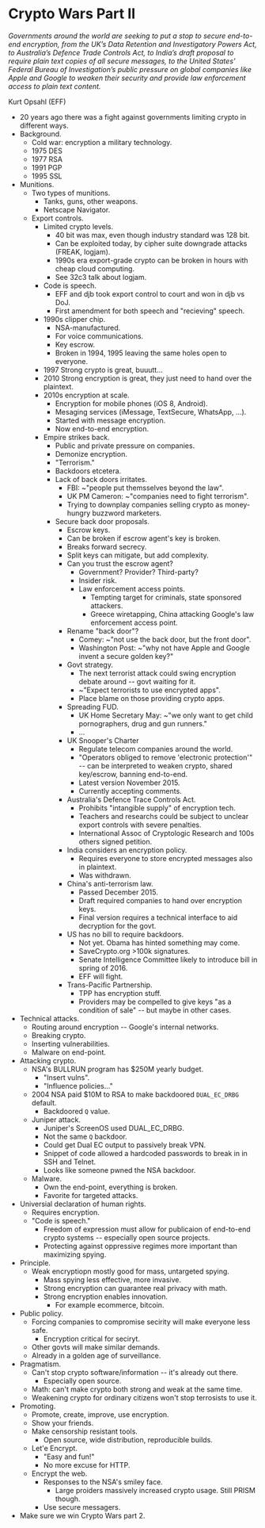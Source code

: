 # Crypto Wars Part II

*Governments around the world are seeking to put a stop to secure end-to-end encryption, from the UK’s Data Retention and Investigatory Powers Act, to Australia’s Defence Trade Controls Act, to India’s draft proposal to require plain text copies of all secure messages, to the United States’ Federal Bureau of Investigation’s public pressure on global companies like Apple and Google to weaken their security and provide law enforcement access to plain text content.*

Kurt Opsahl (EFF)

- 20 years ago there was a fight against governments limiting crypto in different ways.
- Background.
	- Cold war: encryption a military technology.
	- 1975 DES
	- 1977 RSA
	- 1991 PGP
	- 1995 SSL
- Munitions.
	- Two types of munitions.
		- Tanks, guns, other weapons.
		- Netscape Navigator.
	- Export controls.
		- Limited crypto levels.
			- 40 bit was max, even though industry standard was 128 bit.
			- Can be exploited today, by cipher suite downgrade attacks (FREAK, logjam).
			- 1990s era export-grade crypto can be broken in hours with cheap cloud computing.
			- See 32c3 talk about logjam.
		- Code is speech.
			- EFF and djb took export control to court and won in djb vs DoJ.
			- First amendment for both speech and "recieving" speech.
		- 1990s clipper chip.
			- NSA-manufactured.
			- For voice communications.
			- Key escrow.
			- Broken in 1994, 1995 leaving the same holes open to everyone.
		- 1997 Strong crypto is great, buuutt...
		- 2010 Strong encryption is great, they just need to hand over the plaintext.
		- 2010s encryption at scale.
			- Encryption for mobile phones (iOS 8, Android).
			- Mesaging services (iMessage, TextSecure, WhatsApp, ...).
			- Started with message encryption.
			- Now end-to-end encryption.
		- Empire strikes back.
			- Public and private pressure on companies.
			- Demonize encryption.
			- "Terrorism."
			- Backdoors etcetera.
			- Lack of back doors irritates.
				- FBI: ~"people put themsselves beyond the law".
				- UK PM Cameron: ~"companies need to fight terrorism".
				- Trying to downplay companies selling crypto as money-hungry buzzword marketers.
			- Secure back door proposals.
				- Escrow keys.
				- Can be broken if escrow agent's key is broken.
				- Breaks forward secrecy.
				- Split keys can mitigate, but add complexity.
				- Can you trust the escrow agent?
					- Government? Provider? Third-party?
					- Insider risk.
					- Law enforcement access points.
						- Tempting target for criminals, state sponsored attackers.
						- Greece wiretapping, China attacking Google's law enforcement access point.
				- Rename "back door"?
					- Comey: ~"not use the back door, but the front door".
					- Washington Post: ~"why not have Apple and Google invent a secure golden key?"
				- Govt strategy.
					- The next terrorist attack could swing encryption debate around -- govt waiting for it.
					- ~"Expect terrorists to use encrypted apps".
					- Place blame on those providing crypto apps.
				- Spreading FUD.
					- UK Home Secretary May: ~"we only want to get child pornographers, drug and gun runners."
					- ...
				- UK Snooper's Charter
					- Regulate telecom companies around the world.
					- "Operators obliged to remove 'electronic protection'" -- can be interpreted to weaken crypto, shared key/escrow, banning end-to-end.
					- Latest version November 2015.
					- Currently accepting comments.
				- Australia's Defence Trace Controls Act.
					- Prohibits "intangible supply" of encryption tech.
					- Teachers and researchs could be subject to unclear export controls with severe penalties.
					- International Assoc of Cryptologic Research and 100s others signed petition.
				- India considers an encryption policy.
					- Requires everyone to store encrypted messages also in plaintext.
					- Was withdrawn.
				- China's anti-terrorism law.
					- Passed December 2015.
					- Draft required companies to hand over encryption keys.
					- Final version requires a technical interface to aid decryption for the govt.
				- US has no bill to require backdoors.
					- Not yet. Obama has hinted something may come.
					- SaveCrypto.org >100k signatures.
					- Senate Intelligence Committee likely to introduce bill in spring of 2016.
					- EFF will fight.
				- Trans-Pacific Partnership.
					- TPP has encryption stuff.
					- Providers may be compelled to give keys "as a condition of sale" -- but maybe in other cases.
- Technical attacks.
	- Routing around encryption -- Google's internal networks.
	- Breaking crypto.
	- Inserting vulnerabilities.
	- Malware on end-point.
- Attacking crypto.
	- NSA's BULLRUN program has $250M yearly budget.
		- "Insert vulns".
		- "Influence policies..."
	- 2004 NSA paid $10M to RSA to make backdoored `DUAL_EC_DRBG` default.
		- Backdoored `Q` value.
	- Juniper attack.
		- Juniper's ScreenOS used DUAL_EC_DRBG.
		- Not the same `Q` backdoor.
		- Could get Dual EC output to passively break VPN.
		- Snippet of code allowed a hardcoded passwords to break in in SSH and Telnet.
		- Looks like someone pwned the NSA backdoor.
	- Malware.
		- Own the end-point, everything is broken.
		- Favorite for targeted attacks.
- Universial declaration of human rights.
	- Requires encryption.
	- "Code is speech."
		- Freedom of expression must allow for publicaion of end-to-end crypto systems -- especially open source projects.
		- Protecting against oppressive regimes more important than maximizing spying.
- Principle.
	- Weak encryptiopn mostly good for mass, untargeted spying.
		- Mass spying less effective, more invasive.
		- Strong encryption can guarantee real privacy with math.
		- Strong encryption enables innovation.
			- For example ecommerce, bitcoin.
- Public policy.
	- Forcing companies to compromise secirity will make everyone less safe.
		- Encryption critical for seciryt.
	- Other govts will make similar demands.
	- Already in a golden age of surveillance.
- Pragmatism.
	- Can't stop crypto software/information -- it's already out there.
		- Especially open source.
	- Math: can't make crypto both strong and weak at the same time.
	- Weakening crypto for ordinary citizens won't stop terrosists to use it.
- Promoting.
	- Promote, create, improve, use encryption.
	- Show your friends.
	- Make censorship resistant tools.
		- Open source, wide distribution, reproducible builds.
	- Let'e Encrypt.
		- "Easy and fun!"
		- No more excuse for HTTP.
	- Encrypt the web.
		- Responses to the NSA's smiley face.
			- Large proiders massively increased crypto usage. Still PRISM though.
		- Use secure messagers.
- Make sure we win Crypto Wars part 2.
